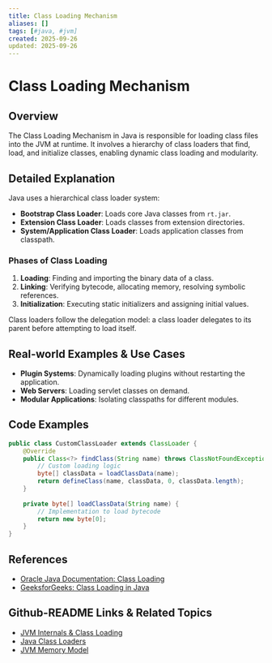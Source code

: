 ```yaml
---
title: Class Loading Mechanism
aliases: []
tags: [#java, #jvm]
created: 2025-09-26
updated: 2025-09-26
---
```


# Class Loading Mechanism

## Overview
The Class Loading Mechanism in Java is responsible for loading class files into the JVM at runtime. It involves a hierarchy of class loaders that find, load, and initialize classes, enabling dynamic class loading and modularity.

## Detailed Explanation
Java uses a hierarchical class loader system:
- **Bootstrap Class Loader**: Loads core Java classes from `rt.jar`.
- **Extension Class Loader**: Loads classes from extension directories.
- **System/Application Class Loader**: Loads application classes from classpath.

### Phases of Class Loading
1. **Loading**: Finding and importing the binary data of a class.
2. **Linking**: Verifying bytecode, allocating memory, resolving symbolic references.
3. **Initialization**: Executing static initializers and assigning initial values.

Class loaders follow the delegation model: a class loader delegates to its parent before attempting to load itself.

## Real-world Examples & Use Cases
- **Plugin Systems**: Dynamically loading plugins without restarting the application.
- **Web Servers**: Loading servlet classes on demand.
- **Modular Applications**: Isolating classpaths for different modules.

## Code Examples
```java
public class CustomClassLoader extends ClassLoader {
    @Override
    public Class<?> findClass(String name) throws ClassNotFoundException {
        // Custom loading logic
        byte[] classData = loadClassData(name);
        return defineClass(name, classData, 0, classData.length);
    }
    
    private byte[] loadClassData(String name) {
        // Implementation to load bytecode
        return new byte[0];
    }
}
```

## References
- [Oracle Java Documentation: Class Loading](https://docs.oracle.com/javase/8/docs/technotes/guides/lang/cl-mt.html)
- [GeeksforGeeks: Class Loading in Java](https://www.geeksforgeeks.org/class-loading-in-java/)

## Github-README Links & Related Topics
- [JVM Internals & Class Loading](../jvm-internals-and-class-loading/README.md)
- [Java Class Loaders](../java-class-loaders/README.md)
- [JVM Memory Model](../jvm-memory-model/README.md)